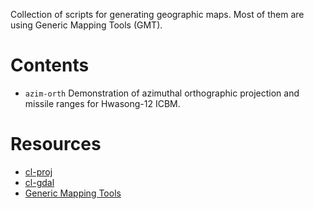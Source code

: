 Collection of scripts for generating geographic maps. Most of them are
using Generic Mapping Tools (GMT).

Contents
========

* `azim-orth` Demonstration of azimuthal orthographic
  projection and missile ranges for Hwasong-12 ICBM.

Resources
=========

* [cl-proj](https://bitbucket.org/vityok/cl-proj)
* [cl-gdal](https://bitbucket.org/vityok/cl-gdal)
* [Generic Mapping Tools](http://gmt.soest.hawaii.edu/)
